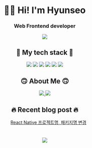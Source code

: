 <h1 align="center">👋🏼 Hi! I'm Hyunseo</h1>
<h3 align="center">Web Frontend developer </h3>
<div align="center">
<a src="https://git.io/streak-stats">
<img src="https://github-readme-streak-stats.herokuapp.com?user=namu13&theme=dark&hide_border=true" />
</a>
</div>

<h2 align="center">🔧 My tech stack 🔧</h2>
<div align="center">
<img src="https://img.shields.io/badge/-HTML5-f05032.svg?&style=for-the-badge&logo=HTML5&logoColor=fff" />
<img src="https://img.shields.io/badge/-CSS3-1572B6.svg?&style=for-the-badge&logo=CSS3&logoColor=fff" />
<img src="https://img.shields.io/badge/-JavaScript-F7DF1E.svg?&style=for-the-badge&logo=JavaScript&logoColor=black" />
<img src="https://img.shields.io/badge/-React-61DAFB.svg?&style=for-the-badge&logo=React&logoColor=black" />
<img src="https://img.shields.io/badge/-ReactNative-222222.svg?&style=for-the-badge&logo=React&logoColor=61DAFB" />
<img src="https://img.shields.io/badge/-Git-F05032.svg?&style=for-the-badge&logo=Git&logoColor=fff" />
</div>

<h2 align="center">🙃 About Me 🙃</h2>
<div align="center">
<a href="mailto:namun1303@gmail.com">
<img src="https://img.shields.io/badge/Gmail-D14836?style=for-the-badge&logo=gmail&logoColor=white&link" />
</a>
<a href="https://velog.io/@namu">
<img src="https://img.shields.io/badge/-Tech blog-14B885.svg?&style=for-the-badge&logo=Velog&logoColor=fff" />
</a>
</div>

<h2 align="center">🔥 Recent blog post 🔥</h2>
<div align="center">
<ol><a href="https://velog.io/@namu/React-Native-%ED%94%84%EB%A1%9C%EC%A0%9D%ED%8A%B8%EB%AA%85-%ED%8C%A8%ED%82%A4%EC%A7%80%EB%AA%85-%EB%B3%80%EA%B2%BD">React Native 프로젝트명, 패키지명 변경</a>
</div>

<h1></h1>
<div align="center">
<a href="https://hits.seeyoufarm.com">
<img src="https://hits.seeyoufarm.com/api/count/incr/badge.svg?url=https%3A%2F%2Fgithub.com%2Fnamu13&count_bg=%2379C83D&title_bg=%23555555&icon=&icon_color=%23E7E7E7&title=hits&edge_flat=true)" />
</a>


<!--
**namu13/namu13** is a ✨ _special_ ✨ repository because its `README.md` (this file) appears on your GitHub profile.

Here are some ideas to get you started:

- 🔭 I’m currently working on ...
- 🌱 I’m currently learning ...
- 👯 I’m looking to collaborate on ...
- 🤔 I’m looking for help with ...
- 💬 Ask me about ...
- 📫 How to reach me: ...
- 😄 Pronouns: ...
- ⚡ Fun fact: ...
-->
